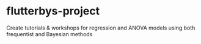 # flutterbys-project
Create tutorials &amp; workshops for regression and ANOVA models using both frequentist and Bayesian methods
